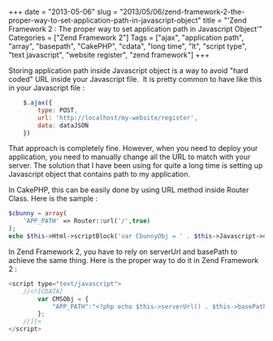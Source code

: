 +++
date = "2013-05-06"
slug = "2013/05/06/zend-framework-2-the-proper-way-to-set-application-path-in-javascript-object"
title = "'Zend Framework 2 : The proper way to set application path in Javascript Object'"
Categories = ["Zend Framework 2"]
Tags = ["ajax", "application path", "array", "basepath", "CakePHP", "cdata", "long time", "lt", "script type", "text javascript", "website register", "zend framework"]
+++

Storing application path inside Javascript object is a way to avoid "hard coded" URL inside your Javascript file.  It is pretty common to have like this in your Javascript file :

``` javascript    
    $.ajax({
        type: POST,
        url: 'http://localhost/my-website/register',
        data: dataJSON
    })
```


That approach is completely fine. However, when you need to deploy your application, you need to manually change all the URL to match with your server. The solution that I have been using for quite a long time is setting up Javascript object that contains path to my application.

In CakePHP, this can be easily done by using URL method inside Router Class. Here is the sample :

``` php  
$cbunny = array(
    'APP_PATH' => Router::url('/',true)
);
echo $this->Html->scriptBlock('var CbunnyObj = ' . $this->Javascript->object($cbunny) . ';');
```


In Zend Framework 2, you have to rely on serverUrl and basePath to achieve the same thing. Here is the proper way to do it in Zend Framework 2 :

``` javascript  
<script type="text/javascript">
    //<![CDATA[
        var CMSObj = {
            "APP_PATH":"<?php echo $this->serverUrl() . $this->basePath() ?>/"
        };
    //]]>
</script>
```



